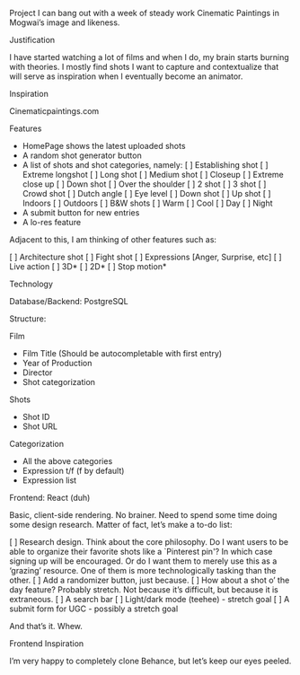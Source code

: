 Project I can bang out with a week of steady work
Cinematic Paintings in Mogwai’s image and likeness.


Justification

I have started watching a lot of films and when I do, my brain starts burning with theories. I mostly find shots I want to capture and contextualize that will serve as inspiration when I eventually become an animator. 


Inspiration 

Cinematicpaintings.com


Features 
- HomePage shows the latest uploaded shots
- A random shot generator button 
- A list of shots and shot categories, namely:
[ ] Establishing shot
[ ] Extreme longshot
[ ] Long shot
[ ] Medium shot
[ ] Closeup
[ ] Extreme close up
[ ] Down shot
[ ] Over the shoulder
[ ] 2 shot 
[ ] 3 shot
[ ] Crowd shot
[ ] Dutch angle
[ ] Eye level
[ ] Down shot 
[ ] Up shot
[ ] Indoors
[ ] Outdoors 
[ ] B&W shots
[ ] Warm
[ ] Cool 
[ ] Day
[ ] Night 
- A submit button for new entries
- A lo-res feature 

Adjacent to this, I am thinking of other features such as: 

[ ] Architecture shot 
[ ] Fight shot 
[ ] Expressions [Anger, Surprise, etc]
[ ] Live action
[ ] 3D*
[ ] 2D*
[ ] Stop motion*


Technology


Database/Backend: PostgreSQL

Structure: 

Film

- Film Title (Should be autocompletable with first entry) 
- Year of Production
- Director
- Shot categorization

Shots

- Shot ID
- Shot URL

Categorization 

- All the above categories
- Expression t/f (f by default)
- Expression list


Frontend: React (duh)

Basic, client-side rendering. No brainer. Need to spend some time doing some design research. Matter of fact, let’s make a to-do list:

[ ] Research design. Think about the core philosophy. Do I want users to be able to organize their favorite shots like a `Pinterest pin'? In which case signing up will be encouraged. Or do I want them to merely use this as a ‘grazing’ resource. One of them is more technologically tasking than the other. 
[ ] Add a randomizer button, just because.
[ ] How about a shot o’ the day feature? Probably stretch. Not because it’s difficult, but because it is extraneous. 
[ ] A search bar
[ ] Light/dark mode (teehee) - stretch goal 
[ ] A submit form for UGC - possibly a stretch goal

And that’s it. Whew. 

Frontend Inspiration

I’m very happy to completely clone Behance, but let’s keep our eyes peeled. 
